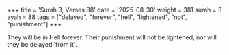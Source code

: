 +++
title = 'Surah 3, Verses 88'
date = '2025-08-30'
weight = 381
surah = 3
ayah = 88
tags = ["delayed", "forever", "hell", "lightened", "not", "punishment"]
+++

They will be in Hell forever. Their punishment will not be lightened, nor will they be delayed ˹from it˺.